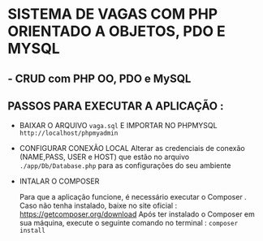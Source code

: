  # SISTEMA DE VAGAS COM PHP ORIENTADO A OBJETOS, PDO E MYSQL
  ## -  CRUD com PHP OO, PDO e MySQL  

## PASSOS PARA EXECUTAR A APLICAÇÃO :
   - BAIXAR O ARQUIVO `vaga.sql` E IMPORTAR NO PHPMYSQL `http://localhost/phpmyadmin` 

   - CONFIGURAR CONEXÃO LOCAL
         Alterar as credenciais de conexão (NAME,PASS, USER e HOST) que estão no arquivo  
         `./app/Db/Database.php` para as configurações do seu ambiente
       
      
  - INTALAR O COMPOSER 
  
    Para que a aplicação funcione, é necessário executar o Composer .
    Caso não tenha instalado, baixe no site oficial : https://getcomposer.org/download 
    Após ter instalado o Composer em sua máquina, execute o seguinte comando no terminal : 
    `composer install`

    
    
